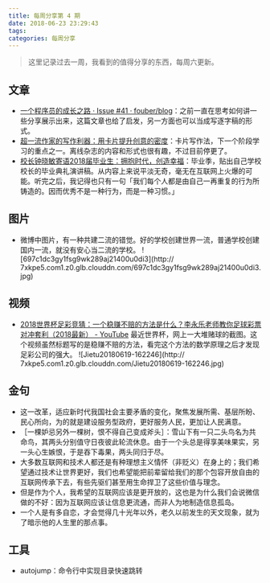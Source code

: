 ```yaml
---
title: 每周分享第 4 期
date: 2018-06-23 23:29:43
tags:
categories: 每周分享
---
```


> 这里记录过去一周，我看到的值得分享的东西，每周六更新。

## 文章
- [一个程序员的成长之路 · Issue #41 · fouber/blog](https://github.com/fouber/blog/issues/41)：之前一直在思考如何讲一些分享展示出来，这篇文章也给了启发，另一方面也可以当成写逐字稿的形式。
- [超一流作家的写作利器：用卡片提升创意的密度](https://zhuanlan.zhihu.com/p/22341499)：卡片写作法，下一个阶段学习的重点之一。离线杂志的内容和形式也很有趣，不过目前停更了。
- [校长钟晓敏寄语2018届毕业生：拥抱时代，创造幸福](https://mp.weixin.qq.com/s?__biz=MzA4NzUxNTg5Mw==&mid=2649549496&idx=2&sn=aa54043a09cdd891f9fcefd4e244e12f&chksm=88207d22bf57f434122140d7a7281b0d029080c03805ddb7a4162fdd0887d7eee85cd2c926bc&mpshare=1&scene=1&srcid=0613j7fnLgnawhapF8eNkTRg%23rd)：毕业季，贴出自己学校校长的毕业典礼演讲稿。从内容上来说平淡无奇，毫无在互联网上火爆的可能。听完之后，我记得也只有一句「我们每个人都是由自己一再重复的行为所铸造的。因而优秀不是一种行为，而是一种习惯。」
  
## 图片
- 微博中图片，有一种共建二流的错觉。好的学校创建世界一流，普通学校创建国内一流，就没有安心当二流的学校。
![697c1dc3gy1fsg9wk289aj21400u0di3](http://
7xkpe5.com1.z0.glb.clouddn.com/697c1dc3gy1fsg9wk289aj21400u0di3.jpg)

## 视频
- [2018世界杯足彩竞猜：一个稳赚不赔的方法是什么？李永乐老师教你足球彩票对冲套利（2018最新） - YouTube](https://www.youtube.com/watch?v=YXW6GxYafp8)
最近世界杯，网上一大堆赌球的截图。这个视频虽然标题写的是稳赚不赔的方法，看完这个方法的数学原理之后才发现足彩公司的强大。
![Jietu20180619-162246](http://
7xkpe5.com1.z0.glb.clouddn.com/Jietu20180619-162246.jpg)

## 金句

- 这一改革，适应新时代我国社会主要矛盾的变化，聚焦发展所需、基层所盼、民心所向，为的就是建设服务型政府，更好服务人民，更加让人民满意。 
- ［一棵妒忌另外一棵树，恨不得自己变成斧头］：雪山下有一只二头鸟名为共命鸟，其两头分别值守日夜彼此轮流休息。由于一个头总是得享美味果实，另一头心生嫉恨，于是吞下毒果，两头同归于尽。 
- 大多数互联网和技术人都还是有种理想主义情怀（非贬义）在身上的；我们希望通过技术让世界更好，我们也希望能把前辈留给我们的那个包容开放自由的互联网传承下去，有些先驱们甚至用生命捍卫了这些价值与理念。 
- 但是作为个人，我希望的互联网应该是更开放的，这也是为什么我们会说微信做的不好：因为互联网应该让信息更流通，而非人为地制造信息孤岛。 
- 一个人是有多自恋，才会觉得几十光年以外，老久以前发生的天文现象，就为了暗示他的人生里的那点事。 

## 工具

- autojump：命令行中实现目录快速跳转





